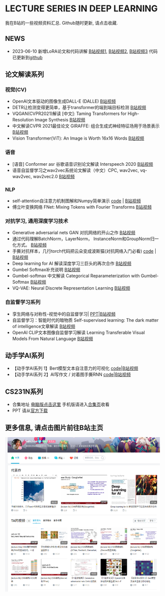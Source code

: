 # LECTURE SERIES IN DEEP LEARNING
我在B站的一些视频资料汇总. Github随时更新, 请点击收藏.

## NEWS
- 2023-06-10 新增LoRA论文和代码讲解 [B站视频1](https://www.bilibili.com/video/BV1nk4y1p742/), [B站视频2](https://www.bilibili.com/video/BV1CX4y1t7qX), [B站视频3]()
代码已更新到[github](./code/lora/)

## 论文解读系列
### 视觉(CV)
- OpenAI文本驱动的图像生成DALL-E (DALLE) [B站视频](https://www.bilibili.com/video/BV16U4y1J7RQ)
- DETR让检测变得更简单，基于transformer的端到端目标检测 [B站视频](https://www.bilibili.com/video/BV15q4y1Q75R)
- VQGAN(CVPR2021)解读 [中文]: Taming Transformers for High-Resolution Image Synthesis [B站视频](https://www.bilibili.com/video/BV1My4y1j7f2)
- 中文解读CVPR 2021最佳论文 GIRAFFE: 组合生成式神经特征场用于场景表示 [B站视频](https://www.bilibili.com/video/BV1hy4y1T7eY)
-  Vision Transformer(ViT): An Image is Worth 16x16 Words [B站视频](https://www.bilibili.com/video/BV1HU4y137JH)
### 语音
- [语音] Conformer asr 谷歌语音识别论文解读 Interspeech 2020 [B站视频](https://www.bilibili.com/video/BV1yb4y1679X)
- 语音自监督学习之wav2vec系统论文解读（中文）CPC, wav2vec, vq-wav2vec, wav2vec2.0 [B站视频](https://www.bilibili.com/video/BV16M4y1M7FR)
### NLP
- self-attention自注意力机制图解和Numpy简单演示 [code](TBD) | [B站视频](https://www.bilibili.com/video/BV1Kv411J7rj)
- 傅立叶变换网络 FNet: Mixing Tokens with Fourier Transforms [B站视频](https://www.bilibili.com/video/BV1Lf4y1j72Z)
### 对抗学习, 通用深度学习技术
- Generative adversarial nets GAN 对抗网络的开山之作 [B站视频](https://www.bilibili.com/video/BV12y4y1L78v)
- 通过代码理解BatchNorm，LayerNorm， InstanceNorm和GroupNorm归一化方式。 [B站视频](https://www.bilibili.com/video/BV1nU4y1J7ix)
- 手撕对抗样本，几行torch代码把云朵变成波斯猫(对抗网络入门必看) [code](TBD) | [B站视频](https://www.bilibili.com/video/BV1b54y177NW)
- Deep learning for AI 解读深度学习三巨头的再次合作 [B站视频](https://www.bilibili.com/video/BV1nv411H7PN)
- Gumbel Softmax补充说明 [B站视频](https://www.bilibili.com/video/BV1Py4y1u7wJ)
- Gumbel-softmax 中文解读 Categorical Reparameterization with Gumbel-Softmax [B站视频](https://www.bilibili.com/video/BV1G64y1b7v3)
- VQ-VAE: Neural Discrete Representation Learning [B站视频](https://www.bilibili.com/video/BV1Mv411H7NZ)

### 自监督学习系列
- 孪生网络与对称性-视觉中的自监督学习| [PPT](./doc/self_superivse_in_vision.pdf)|[B站视频](https://www.bilibili.com/video/BV1jq4y1H73A/)
- 自监督学习：智能时代的暗物质 Self-supervised learning: The dark matter of intelligence文章解读 [B站视频](https://www.bilibili.com/video/BV1fy4y1K7EW)
- OpenAI CLIP文本图像自监督学习解读 Learning Transferable Visual Models From Natural Language [B站视频](https://www.bilibili.com/video/BV1Vf4y1b724)
## 动手学AI系列
- 【动手学AI系列 1】Bert模型文本自注意力的可视化 [code](./code/rnn/rnn_demo.ipynb)|[B站视频](https://www.bilibili.com/video/BV1nA411P7R8/)
- 【动手学AI系列 2】AI写作文 / 对着图手撕RNN  [code](./code/rnn/rnn_demo.ipynb)|[B站视频](https://www.bilibili.com/video/BV1H64y1e729/)

## CS231N系列
- 合集地址 [电脑版点击这里](https://space.bilibili.com/354943571/channel/detail?cid=192055&ctype=0) 手机版请进入[合集页](https://space.bilibili.com/354943571?spm_id_from=333.788.b_765f7570696e666f.2)收看
- PPT 请从[官方下载](http://cs231n.stanford.edu/schedule.html)

## 更多信息, 请点击图片前往B站主页
[![logo](./bilibili.png)](https://space.bilibili.com/354943571?seid=2481489572956388889)
